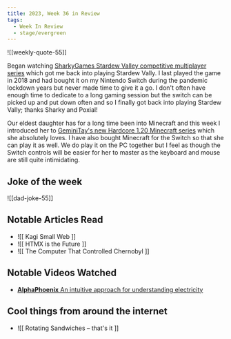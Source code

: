 ```yaml
---
title: 2023, Week 36 in Review
tags:
  - Week In Review
  - stage/evergreen
---
```



![[weekly-quote-55]]

Began watching [SharkyGames Stardew Valley competitive multiplayer series](https://www.youtube.com/watch?v=JI6McWj_yY4&list=PLD80Qg5W0W_lbdiXMBk36opaeRfxGeu5p) which got me back into playing Stardew Vally. I last played the game in 2018 and had bought it on my Nintendo Switch during the pandemic lockdown years but never made time to give it a go. I don't often have enough time to dedicate to a long gaming session but the switch can be picked up and put down often and so I finally got back into playing Stardew Vally; thanks Sharky and Poxial!

Our eldest daughter has for a long time been into Minecraft and this week I introduced her to [GeminiTay's new Hardcore 1.20 Minecraft series](https://www.youtube.com/watch?v=K4vtrzcqyg0&list=PLfim1Ac_MuxZf-jeoGLrt-9khcnIPVtHY) which she absolutely loves. I have also bought Minecraft for the Switch so that she can play it as well. We do play it on the PC together but I feel as though the Switch controls will be easier for her to master as the keyboard and mouse are still quite intimidating.

## Joke of the week

![[dad-joke-55]]

## Notable Articles Read
- ![[ Kagi Small Web ]]
- ![[ HTMX is the Future ]]
- ![[ The Computer That Controlled Chernobyl ]]

## Notable Videos Watched
- [**AlphaPhoenix** An intuitive approach for understanding electricity](https://www.youtube.com/watch?v=X_crwFuPht4)

## Cool things from around the internet
- ![[ Rotating Sandwiches – that's it ]]
